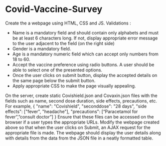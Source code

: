 # Covid-Vaccine-Survey
Create the a webpage using HTML, CSS and JS.
Validations :

- Name is a mandatory field and should contain only alphabets and must be at least 6 characters long. If not, display appropriate error message to the user adjacent to the field (on the right side)
- Gender is a mandatory field.
- Age is a mandatory numeric field which can accept only numbers from 18 to 60.
- Accept the vaccine preference using radio buttons. A user should be able to select one of the presented options.
- Once the user clicks on submit button, display the accepted details on the same page below the submit button.
- Apply appropriate CSS to make the page visually appealing.


On the server, create static Covishield.json and Covaxin.json files with the fields such as name, second dose duration, side effects, precautions, etc. For example, { "name": "Covishield", "seconddose": "28 days", "side effects": ["fever", "headache"], "precautions": [“Paracetamol for fever”,”consult doctor”] }
Ensure that these files can be accessed on the browser if a user types the appropriate URLs.
Modify the webpage created above so that when the user clicks on Submit, an AJAX request for the appropriate file is made. The webpage should display the user details along with details from the data from the JSON file in a neatly formatted table.
